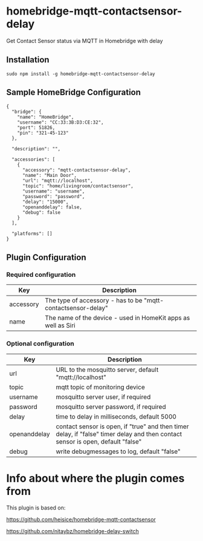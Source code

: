 # homebridge-mqtt-contactsensor-delay

Get Contact Sensor status via MQTT in Homebridge with delay

Installation
--------------------
    sudo npm install -g homebridge-mqtt-contactsensor-delay


Sample HomeBridge Configuration
--------------------
    {
      "bridge": {
        "name": "HomeBridge",
        "username": "CC:33:3B:D3:CE:32",
        "port": 51826,
        "pin": "321-45-123"
      },

      "description": "",

      "accessories": [
        {
          "accessory": "mqtt-contactsensor-delay",
          "name": "Main Door",
          "url": "mqtt://localhost",
          "topic": "home/livingroom/contactsensor",
          "username": "username",
          "password": "password",
          "delay": "15000",
          "openanddelay": false,
          "debug": false
        }
      ],

      "platforms": []
    }


Plugin Configuration
--------------------

### Required configuration

| Key | Description |
| --- | ------------|
| accessory | The type of accessory - has to be "mqtt-contactsensor-delay" |
| name | The name of the device - used in HomeKit apps as well as Siri |

### Optional configuration

| Key | Description |
| --- | ------------|
| url | URL to the mosquitto server, default "mqtt://localhost" |
| topic | mqtt topic of monitoring device |
| username | mosquitto server user, if required |
| password | mosquitto server password, if required |
| delay | time to delay in milliseconds, default 5000 |
| openanddelay | contact sensor is open, if "true" and then timer delay, if "false" timer delay and then contact sensor is open, default "false" |
| debug | write debugmessages to log, default "false" |

# Info about where the plugin comes from
This plugin is based on:

https://github.com/heisice/homebridge-mqtt-contactsensor

https://github.com/nitaybz/homebridge-delay-switch


